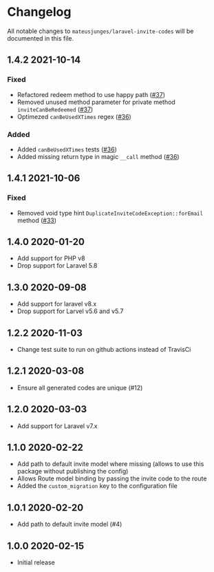 # Changelog

All notable changes to `mateusjunges/laravel-invite-codes` will be documented in this file.

## 1.4.2 2021-10-14
### Fixed
- Refactored redeem method to use happy path ([#37](https://github.com/mateusjunges/laravel-invite-codes/pull/37))
- Removed unused method parameter for private method `inviteCanBeRedeemed` ([#37](https://github.com/mateusjunges/laravel-invite-codes/pull/37))
- Optimezed `canBeUsedXTimes` regex ([#36](https://github.com/mateusjunges/laravel-invite-codes/pull/36))

### Added
- Added `canBeUsedXTimes` tests ([#36](https://github.com/mateusjunges/laravel-invite-codes/pull/36))
- Added missing return type in magic `__call` method ([#36](https://github.com/mateusjunges/laravel-invite-codes/pull/36))

## 1.4.1 2021-10-06
### Fixed 
- Removed void type hint `DuplicateInviteCodeException::forEmail` method ([#33](https://github.com/mateusjunges/laravel-invite-codes/pull/33))

## 1.4.0 2020-01-20
- Add support for PHP v8
- Drop support for Laravel 5.8

## 1.3.0 2020-09-08
- Add support for laravel v8.x
- Drop support for Larvel v5.6 and v5.7

## 1.2.2 2020-11-03
- Change test suite to run on github actions instead of TravisCi

## 1.2.1 2020-03-08
- Ensure all generated codes are unique (#12)

## 1.2.0 2020-03-03
- Add support for Laravel v7.x

## 1.1.0 2020-02-22
- Add path to default invite model where missing (allows to use this package without publishing the config)
- Allows Route model binding by passing the invite code to the route
- Added the `custom_migration` key to the configuration file

## 1.0.1 2020-02-20
- Add path to default invite model (#4)

## 1.0.0 2020-02-15
- Initial release
